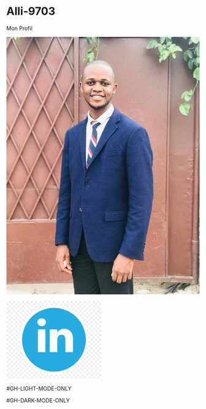 # Alli-9703
Mon Profil

![image info](./img/IMG-20210404-WA0029.jpg)

[![img Contact](./img/logo1.png)](https://www.linkedin.com/feed/)




#GH-LIGHT-MODE-ONLY

#GH-DARK-MODE-ONLY

